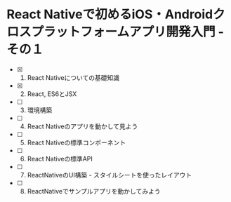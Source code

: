 # React Nativeで初めるiOS・Androidクロスプラットフォームアプリ開発入門 - その１
- [x] 1. React Nativeについての基礎知識
- [x] 2. React, ES6とJSX
- [ ] 3. 環境構築
- [ ] 4. React Nativeのアプリを動かして見よう
- [ ] 5. React Nativeの標準コンポーネント
- [ ] 6. React Nativeの標準API
- [ ] 7. ReactNativeのUI構築 - スタイルシートを使ったレイアウト
- [ ] 8. ReactNativeでサンプルアプリを動かしてみよう
